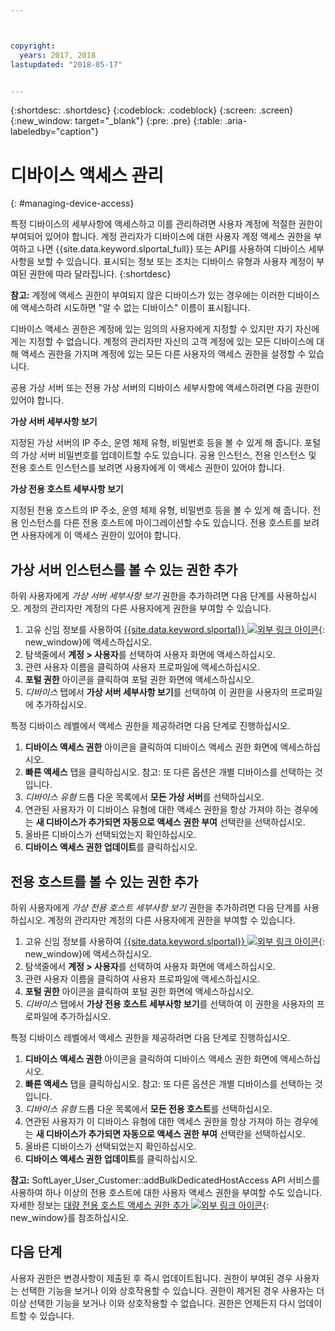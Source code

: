```yaml
---



copyright:
  years: 2017, 2018
lastupdated: "2018-05-17"


---
```


{:shortdesc: .shortdesc}
{:codeblock: .codeblock}
{:screen: .screen}
{:new_window: target="_blank"}
{:pre: .pre}
{:table: .aria-labeledby="caption"}


# 디바이스 액세스 관리
{: #managing-device-access}

특정 디바이스의 세부사항에 액세스하고 이를 관리하려면 사용자 계정에 적절한 권한이 부여되어 있어야 합니다.  계정 관리자가 디바이스에 대한 사용자 계정 액세스 권한을 부여하고 나면 {{site.data.keyword.slportal_full}} 또는 API를 사용하여 디바이스 세부사항을 보할 수 있습니다.  표시되는 정보 또는 조치는 디바이스 유형과 사용자 계정이 부여된 권한에 따라 달라집니다.
{:shortdesc}

**참고:** 계정에 액세스 권한이 부여되지 않은 디바이스가 있는 경우에는 이러한 디바이스에 액세스하려 시도하면 "알 수 없는 디바이스" 이름이 표시됩니다.

디바이스 액세스 권한은 계정에 있는 임의의 사용자에게 지정할 수 있지만 자기 자신에게는 지정할 수 없습니다. 계정의 관리자만 자신의 고객 계정에 있는 모든 디바이스에 대해 액세스 권한을 가지며 계정에 있는 모든 다른 사용자의 액세스 권한을 설정할 수 있습니다. 

공용 가상 서버 또는 전용 가상 서버의 디바이스 세부사항에 액세스하려면 다음 권한이 있어야 합니다.

**가상 서버 세부사항 보기**

지정된 가상 서버의 IP 주소, 운영 체제 유형, 비밀번호 등을 볼 수 있게 해 줍니다.  포털의 가상 서버 비밀번호를 업데이트할 수도 있습니다. 공용 인스턴스, 전용 인스턴스 및 전용 호스트 인스턴스를 보려면 사용자에게 이 액세스 권한이 있어야 합니다.

**가상 전용 호스트 세부사항 보기**

지정된 전용 호스트의 IP 주소, 운영 체제 유형, 비밀번호 등을 볼 수 있게 해 줍니다.  전용 인스턴스를 다른 전용 호스트에 마이그레이션할 수도 있습니다. 전용 호스트를 보려면 사용자에게 이 액세스 권한이 있어야 합니다.

## 가상 서버 인스턴스를 볼 수 있는 권한 추가
하위 사용자에게 *가상 서버 세부사항 보기* 권한을 추가하려면 다음 단계를 사용하십시오. 계정의 관리자만 계정의 다른 사용자에게 권한을 부여할 수 있습니다.  

1. 고유 신임 정보를 사용하여 [{{site.data.keyword.slportal}} ![외부 링크 아이콘](../icons/launch-glyph.svg "외부 링크 아이콘")](https://control.softlayer.com/){: new_window}에 액세스하십시오.
2. 탐색줄에서 **계정 > 사용자**를 선택하여 사용자 화면에 액세스하십시오.
3. 관련 사용자 이름을 클릭하여 사용자 프로파일에 액세스하십시오.
4. **포털 권한** 아이콘을 클릭하여 포털 권한 화면에 액세스하십시오.
5. *디바이스* 탭에서 **가상 서버 세부사항 보기**를 선택하여 이 권한을 사용자의 프로파일에 추가하십시오.

특정 디바이스 레벨에서 액세스 권한을 제공하려면 다음 단계로 진행하십시오.

1. **디바이스 액세스 권한** 아이콘을 클릭하여 디바이스 액세스 권한 화면에 액세스하십시오.
2. **빠른 액세스** 탭을 클릭하십시오. 
   참고: 또 다른 옵션은 개별 디바이스를 선택하는 것입니다.
3. *디바이스 유형* 드롭 다운 목록에서 **모든 가상 서버**를 선택하십시오.
4. 연관된 사용자가 이 디바이스 유형에 대한 액세스 권한을 항상 가져야 하는 경우에는 **새 디바이스가 추가되면 자동으로 액세스 권한 부여** 선택란을 선택하십시오.
5. 올바른 디바이스가 선택되었는지 확인하십시오.
6. **디바이스 액세스 권한 업데이트**를 클릭하십시오.

## 전용 호스트를 볼 수 있는 권한 추가
하위 사용자에게 *가상 전용 호스트 세부사항 보기* 권한을 추가하려면 다음 단계를 사용하십시오. 계정의 관리자만 계정의 다른 사용자에게 권한을 부여할 수 있습니다.

1. 고유 신임 정보를 사용하여 [{{site.data.keyword.slportal}} ![외부 링크 아이콘](../icons/launch-glyph.svg "외부 링크 아이콘")](https://control.softlayer.com/){: new_window}에 액세스하십시오.
2. 탐색줄에서 **계정 > 사용자**를 선택하여 사용자 화면에 액세스하십시오.
3. 관련 사용자 이름을 클릭하여 사용자 프로파일에 액세스하십시오.
4. **포털 권한** 아이콘을 클릭하여 포털 권한 화면에 액세스하십시오.
5. *디바이스* 탭에서 **가상 전용 호스트 세부사항 보기**를 선택하여 이 권한을 사용자의 프로파일에 추가하십시오.

특정 디바이스 레벨에서 액세스 권한을 제공하려면 다음 단계로 진행하십시오.

1. **디바이스 액세스 권한** 아이콘을 클릭하여 디바이스 액세스 권한 화면에 액세스하십시오.
2. **빠른 액세스** 탭을 클릭하십시오. 
   참고: 또 다른 옵션은 개별 디바이스를 선택하는 것입니다.
3. *디바이스 유형* 드롭 다운 목록에서 **모든 전용 호스트**를 선택하십시오.
4. 연관된 사용자가 이 디바이스 유형에 대한 액세스 권한을 항상 가져야 하는 경우에는 **새 디바이스가 추가되면 자동으로 액세스 권한 부여** 선택란을 선택하십시오.
5. 올바른 디바이스가 선택되었는지 확인하십시오.
6. **디바이스 액세스 권한 업데이트**를 클릭하십시오.

**참고:** SoftLayer_User_Customer::addBulkDedicatedHostAccess API 서비스를 사용하여 하나 이상의 전용 호스트에 대한 사용자 액세스 권한을 부여할 수도 있습니다. 자세한 정보는 [대량 전용 호스트 액세스 권한 추가 ![외부 링크 아이콘](../icons/launch-glyph.svg "외부 링크 아이콘")](https://softlayer.github.io/reference/services/SoftLayer_User_Customer/addBulkDedicatedHostAccess/){: new_window}를 참조하십시오.  

## 다음 단계
사용자 권한은 변경사항이 제출된 후 즉시 업데이트됩니다. 권한이 부여된 경우 사용자는 선택한 기능을 보거나 이와 상호작용할 수 있습니다. 권한이 제거된 경우 사용자는 더 이상 선택한 기능을 보거나 이와 상호작용할 수 없습니다. 권한은 언제든지 다시 업데이트할 수 있습니다.
